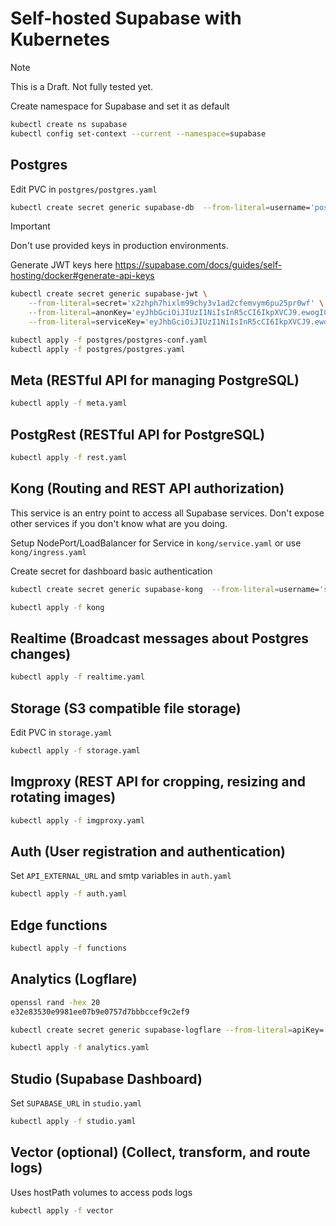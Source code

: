 # Self-hosted Supabase with Kubernetes

> [!NOTE]  
> This is a Draft. Not fully tested yet.

Create namespace for Supabase and set it as default

```sh
kubectl create ns supabase
kubectl config set-context --current --namespace=supabase
```

## Postgres

Edit PVC in `postgres/postgres.yaml`

```sh
kubectl create secret generic supabase-db  --from-literal=username='postgres'  --from-literal=password='YOUR-DB-PASS'
```

> [!IMPORTANT]
> Don't use provided keys in production environments.
>
> Generate JWT keys here https://supabase.com/docs/guides/self-hosting/docker#generate-api-keys

```sh
kubectl create secret generic supabase-jwt \
    --from-literal=secret='x2zhph7hixlm99chy3v1ad2cfemvym6pu25pr0wf' \
    --from-literal=anonKey='eyJhbGciOiJIUzI1NiIsInR5cCI6IkpXVCJ9.ewogICJyb2xlIjogImFub24iLAogICJpc3MiOiAic3VwYWJhc2UiLAogICJpYXQiOiAxNzEyMTc4MDAwLAogICJleHAiOiAxODY5OTQ0NDAwCn0.GcZn--EiwXXV88DHlOjD3m9NNCjVP2McMAO9WwvityI' \
    --from-literal=serviceKey='eyJhbGciOiJIUzI1NiIsInR5cCI6IkpXVCJ9.ewogICJyb2xlIjogInNlcnZpY2Vfcm9sZSIsCiAgImlzcyI6ICJzdXBhYmFzZSIsCiAgImlhdCI6IDE3MTIxNzgwMDAsCiAgImV4cCI6IDE4Njk5NDQ0MDAKfQ.FBB5oOrnKsQYrD6NzNr34Y3zf_MBUJ7dPSgm2Rk4I30'
```

```sh
kubectl apply -f postgres/postgres-conf.yaml
kubectl apply -f postgres/postgres.yaml
```

## Meta (RESTful API for managing PostgreSQL)

```sh
kubectl apply -f meta.yaml
```

## PostgRest (RESTful API for PostgreSQL)

```sh
kubectl apply -f rest.yaml
```

## Kong (Routing and REST API authorization)

This service is an entry point to access all Supabase services. Don't expose other services if you don't know what are you doing.

Setup NodePort/LoadBalancer for Service in `kong/service.yaml` or use `kong/ingress.yaml`

Create secret for dashboard basic authentication

```sh
kubectl create secret generic supabase-kong  --from-literal=username='supabase'  --from-literal=password='dashboard-password'
```

```sh
kubectl apply -f kong
```

## Realtime (Broadcast messages about Postgres changes)

```sh
kubectl apply -f realtime.yaml
```

## Storage (S3 compatible file storage)

Edit PVC in `storage.yaml`

```sh
kubectl apply -f storage.yaml
```

## Imgproxy (REST API for cropping, resizing and rotating images)

```sh
kubectl apply -f imgproxy.yaml
```

## Auth (User registration and authentication)

Set `API_EXTERNAL_URL` and smtp variables in `auth.yaml`

```sh
kubectl apply -f auth.yaml
```

## Edge functions

```sh
kubectl apply -f functions
```

## Analytics (Logflare)

```sh
openssl rand -hex 20
e32e83530e9981ee07b9e0757d7bbbccef9c2ef9
```

```sh
kubectl create secret generic supabase-logflare --from-literal=apiKey='e32e83530e9981ee07b9e0757d7bbbccef9c2ef9'
```

```sh
kubectl apply -f analytics.yaml
```

## Studio (Supabase Dashboard)

Set `SUPABASE_URL` in `studio.yaml`

```sh
kubectl apply -f studio.yaml
```

## Vector (optional) (Collect, transform, and route logs)

Uses hostPath volumes to access pods logs

```sh
kubectl apply -f vector
```
